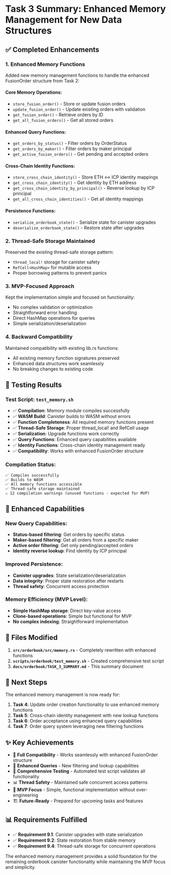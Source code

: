 # Task 3 Summary: Enhanced Memory Management for New Data Structures

## ✅ Completed Enhancements

### 1. **Enhanced Memory Functions**

Added new memory management functions to handle the enhanced FusionOrder structure from Task 2:

#### Core Memory Operations:

- `store_fusion_order()` - Store or update fusion orders
- `update_fusion_order()` - Update existing orders with validation
- `get_fusion_order()` - Retrieve orders by ID
- `get_all_fusion_orders()` - Get all stored orders

#### Enhanced Query Functions:

- `get_orders_by_status()` - Filter orders by OrderStatus
- `get_orders_by_maker()` - Filter orders by maker principal
- `get_active_fusion_orders()` - Get pending and accepted orders

#### Cross-Chain Identity Functions:

- `store_cross_chain_identity()` - Store ETH ↔ ICP identity mappings
- `get_cross_chain_identity()` - Get identity by ETH address
- `get_cross_chain_identity_by_principal()` - Reverse lookup by ICP principal
- `get_all_cross_chain_identities()` - Get all identity mappings

#### Persistence Functions:

- `serialize_orderbook_state()` - Serialize state for canister upgrades
- `deserialize_orderbook_state()` - Restore state after upgrades

### 2. **Thread-Safe Storage Maintained**

Preserved the existing thread-safe storage pattern:

- `thread_local!` storage for canister safety
- `RefCell<HashMap>` for mutable access
- Proper borrowing patterns to prevent panics

### 3. **MVP-Focused Approach**

Kept the implementation simple and focused on functionality:

- No complex validation or optimization
- Straightforward error handling
- Direct HashMap operations for queries
- Simple serialization/deserialization

### 4. **Backward Compatibility**

Maintained compatibility with existing lib.rs functions:

- All existing memory function signatures preserved
- Enhanced data structures work seamlessly
- No breaking changes to existing code

## 🧪 **Testing Results**

### Test Script: `test_memory.sh`

- ✅ **Compilation**: Memory module compiles successfully
- ✅ **WASM Build**: Canister builds to WASM without errors
- ✅ **Function Completeness**: All required memory functions present
- ✅ **Thread-Safe Storage**: Proper thread_local! and RefCell usage
- ✅ **Serialization**: Upgrade functions work correctly
- ✅ **Query Functions**: Enhanced query capabilities available
- ✅ **Identity Functions**: Cross-chain identity management ready
- ✅ **Compatibility**: Works with enhanced FusionOrder structure

### Compilation Status:

```
✅ Compiles successfully
✅ Builds to WASM
✅ All memory functions accessible
✅ Thread-safe storage maintained
⚠️ 12 compilation warnings (unused functions - expected for MVP)
```

## 🔄 **Enhanced Capabilities**

### New Query Capabilities:

- **Status-based filtering**: Get orders by specific status
- **Maker-based filtering**: Get all orders from a specific maker
- **Active order filtering**: Get only pending/accepted orders
- **Identity reverse lookup**: Find identity by ICP principal

### Improved Persistence:

- **Canister upgrades**: State serialization/deserialization
- **Data integrity**: Proper state restoration after restarts
- **Thread safety**: Concurrent access protection

### Memory Efficiency (MVP Level):

- **Simple HashMap storage**: Direct key-value access
- **Clone-based operations**: Simple but functional for MVP
- **No complex indexing**: Straightforward implementation

## 📝 **Files Modified**

1. **`src/orderbook/src/memory.rs`** - Completely rewritten with enhanced functions
2. **`scripts/orderbook/test_memory.sh`** - Created comprehensive test script
3. **`docs/orderbook/TASK_3_SUMMARY.md`** - This summary document

## 🚀 **Next Steps**

The enhanced memory management is now ready for:

1. **Task 4**: Update order creation functionality to use enhanced memory functions
2. **Task 5**: Cross-chain identity management with new lookup functions
3. **Task 6**: Order acceptance using enhanced query capabilities
4. **Task 7**: Order query system leveraging new filtering functions

## ✨ **Key Achievements**

- 🎯 **Full Compatibility** - Works seamlessly with enhanced FusionOrder structure
- 🔄 **Enhanced Queries** - New filtering and lookup capabilities
- 🧪 **Comprehensive Testing** - Automated test script validates all functionality
- 📊 **Thread Safety** - Maintained safe concurrent access patterns
- 🔧 **MVP Focus** - Simple, functional implementation without over-engineering
- 🏗️ **Future-Ready** - Prepared for upcoming tasks and features

## 📊 **Requirements Fulfilled**

- ✅ **Requirement 9.1**: Canister upgrades with state serialization
- ✅ **Requirement 9.2**: State restoration from stable memory
- ✅ **Requirement 9.4**: Thread-safe storage for concurrent operations

The enhanced memory management provides a solid foundation for the remaining orderbook canister functionality while maintaining the MVP focus and simplicity.
